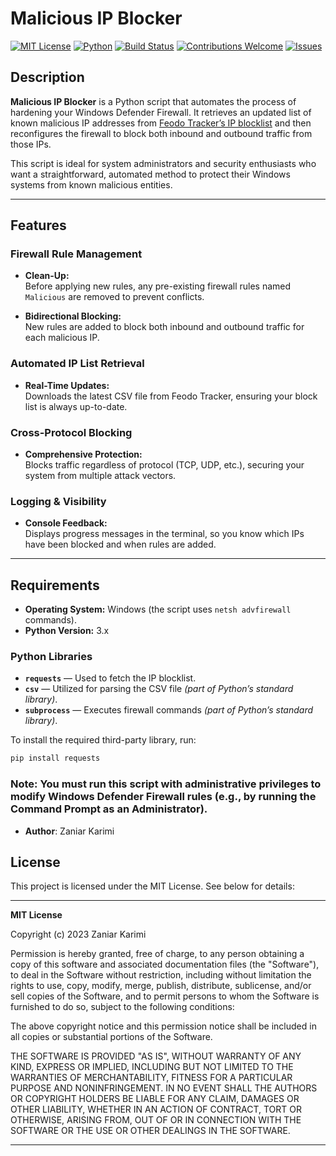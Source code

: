 # Malicious IP Blocker

[![MIT License](https://img.shields.io/badge/license-MIT-blue)](https://opensource.org/licenses/MIT)
[![Python](https://img.shields.io/badge/python-3.x-blue)](https://www.python.org/downloads/)
[![Build Status](https://img.shields.io/badge/build-passing-brightgreen)](https://github.com/I-am-Programming-the-World/malicious-ip-blocker/actions)
[![Contributions Welcome](https://img.shields.io/badge/contributions-welcome-orange)](https://github.com/I-am-Programming-the-World/malicious-ip-blocker/blob/main/CONTRIBUTING.md)
[![Issues](https://img.shields.io/github/issues/I-am-Programming-the-World/malicious_blocker)](https://github.com/I-am-Programming-the-World/malicious_blocker/issues)

## Description

**Malicious IP Blocker** is a Python script that automates the process of hardening your Windows Defender Firewall. It retrieves an updated list of known malicious IP addresses from [Feodo Tracker’s IP blocklist](https://feodotracker.abuse.ch/) and then reconfigures the firewall to block both inbound and outbound traffic from those IPs.

This script is ideal for system administrators and security enthusiasts who want a straightforward, automated method to protect their Windows systems from known malicious entities.

---

## Features

### Firewall Rule Management

- **Clean-Up:**  
  Before applying new rules, any pre-existing firewall rules named `Malicious` are removed to prevent conflicts.

- **Bidirectional Blocking:**  
  New rules are added to block both inbound and outbound traffic for each malicious IP.

### Automated IP List Retrieval

- **Real-Time Updates:**  
  Downloads the latest CSV file from Feodo Tracker, ensuring your block list is always up-to-date.

### Cross-Protocol Blocking

- **Comprehensive Protection:**  
  Blocks traffic regardless of protocol (TCP, UDP, etc.), securing your system from multiple attack vectors.

### Logging & Visibility

- **Console Feedback:**  
  Displays progress messages in the terminal, so you know which IPs have been blocked and when rules are added.

---

## Requirements

- **Operating System:** Windows (the script uses `netsh advfirewall` commands).
- **Python Version:** 3.x

### Python Libraries

- **`requests`** — Used to fetch the IP blocklist.  
- **`csv`** — Utilized for parsing the CSV file *(part of Python’s standard library)*.  
- **`subprocess`** — Executes firewall commands *(part of Python’s standard library)*.

To install the required third-party library, run:

```bash
pip install requests
```

### Note: You must run this script with administrative privileges to modify Windows Defender Firewall rules (e.g., by running the Command Prompt as an Administrator).

- **Author**: Zaniar Karimi

## License

This project is licensed under the MIT License. See below for details:

---

**MIT License**

Copyright (c) 2023 Zaniar Karimi

Permission is hereby granted, free of charge, to any person obtaining a copy of this software and associated documentation files (the "Software"), to deal in the Software without restriction, including without limitation the rights to use, copy, modify, merge, publish, distribute, sublicense, and/or sell copies of the Software, and to permit persons to whom the Software is furnished to do so, subject to the following conditions:

The above copyright notice and this permission notice shall be included in all copies or substantial portions of the Software.

THE SOFTWARE IS PROVIDED "AS IS", WITHOUT WARRANTY OF ANY KIND, EXPRESS OR IMPLIED, INCLUDING BUT NOT LIMITED TO THE WARRANTIES OF MERCHANTABILITY, FITNESS FOR A PARTICULAR PURPOSE AND NONINFRINGEMENT. IN NO EVENT SHALL THE AUTHORS OR COPYRIGHT HOLDERS BE LIABLE FOR ANY CLAIM, DAMAGES OR OTHER LIABILITY, WHETHER IN AN ACTION OF CONTRACT, TORT OR OTHERWISE, ARISING FROM, OUT OF OR IN CONNECTION WITH THE SOFTWARE OR THE USE OR OTHER DEALINGS IN THE SOFTWARE.

---
